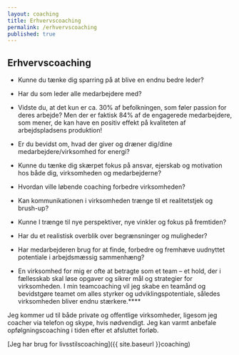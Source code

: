 ```yaml
---
layout: coaching
title: Erhvervscoaching
permalink: /erhvervscoaching
published: true
---
```


## Erhvervscoaching

- Kunne du tænke dig sparring på at blive en endnu bedre leder?
- Har du som leder alle medarbejdere med?
- Vidste du, at det kun er ca. 30% af befolkningen, som føler passion for deres arbejde? Men der er faktisk 84% af de engagerede medarbejdere, som mener, de kan have en positiv effekt på kvaliteten af arbejdspladsens produktion!

- Er du bevidst om, hvad der giver og dræner dig/dine medarbejdere/virksomhed for energi?
- Kunne du tænke dig skærpet fokus på ansvar, ejerskab og motivation hos både dig, virksomheden og medarbejderne?
- Hvordan ville løbende coaching forbedre virksomheden?
- Kan kommunikationen i virksomheden trænge til et realitetstjek og brush-up?
- Kunne I trænge til nye perspektiver, nye vinkler og fokus på fremtiden?
- Har du et realistisk overblik over begrænsninger og muligheder?
- Har medarbejderen brug for at finde, forbedre og fremhæve uudnyttet potentiale i arbejdsmæssig sammenhæng?
- En virksomhed for mig er ofte at betragte som et team – et hold, der i fællesskab skal løse opgaver og sikrer mål og strategier for virksomheden. I min teamcoaching vil jeg skabe en teamånd og bevidstgøre teamet om alles styrker og udviklingspotentiale, således virksomheden bliver endnu stærkere.****

Jeg kommer ud til både private og offentlige virksomheder, ligesom jeg coacher via telefon og skype, hvis nødvendigt. Jeg kan varmt anbefale opfølgningscoaching i tiden efter et afsluttet forløb.

[Jeg har brug for livsstilscoaching]({{ site.baseurl }}coaching)
